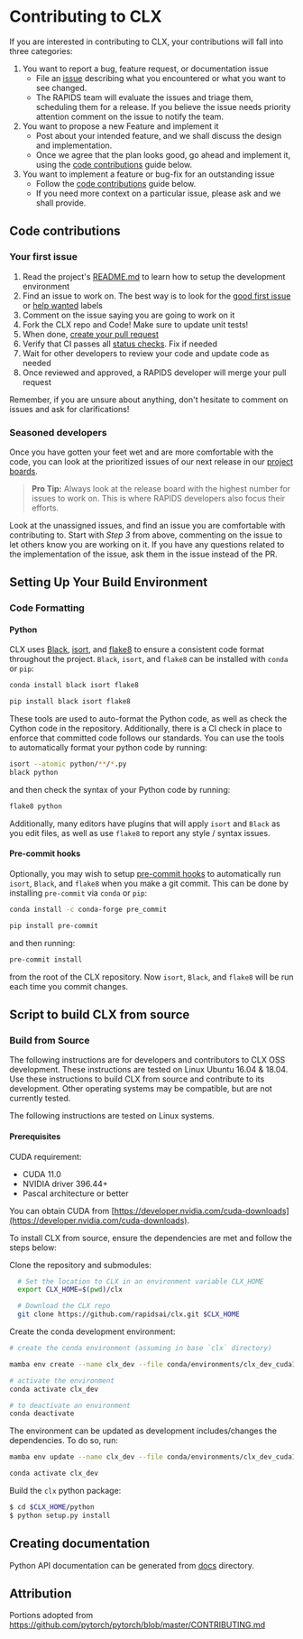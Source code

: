 # Contributing to CLX

If you are interested in contributing to CLX, your contributions will fall
into three categories:
1. You want to report a bug, feature request, or documentation issue
    - File an [issue](https://github.com/rapidsai/clx/issues/new/choose)
    describing what you encountered or what you want to see changed.
    - The RAPIDS team will evaluate the issues and triage them, scheduling
    them for a release. If you believe the issue needs priority attention
    comment on the issue to notify the team.
2. You want to propose a new Feature and implement it
    - Post about your intended feature, and we shall discuss the design and
    implementation.
    - Once we agree that the plan looks good, go ahead and implement it, using
    the [code contributions](#code-contributions) guide below.
3. You want to implement a feature or bug-fix for an outstanding issue
    - Follow the [code contributions](#code-contributions) guide below.
    - If you need more context on a particular issue, please ask and we shall
    provide.

## Code contributions

### Your first issue

1. Read the project's [README.md](https://github.com/rapidsai/clx/blob/main/README.md)
    to learn how to setup the development environment
2. Find an issue to work on. The best way is to look for the [good first issue](https://github.com/rapidsai/clx/issues?q=is%3Aissue+is%3Aopen+label%3A%22good+first+issue%22)
    or [help wanted](https://github.com/rapidsai/clx/issues?q=is%3Aissue+is%3Aopen+label%3A%22help+wanted%22) labels
3. Comment on the issue saying you are going to work on it
4. Fork the CLX repo and Code! Make sure to update unit tests!
5. When done, [create your pull request](https://github.com/rapidsai/clx/compare)
6. Verify that CI passes all [status checks](https://help.github.com/articles/about-status-checks/). Fix if needed
7. Wait for other developers to review your code and update code as needed
8. Once reviewed and approved, a RAPIDS developer will merge your pull request

Remember, if you are unsure about anything, don't hesitate to comment on issues
and ask for clarifications!

### Seasoned developers

Once you have gotten your feet wet and are more comfortable with the code, you
can look at the prioritized issues of our next release in our [project boards](https://github.com/rapidsai/clx/projects).

> **Pro Tip:** Always look at the release board with the highest number for
issues to work on. This is where RAPIDS developers also focus their efforts.

Look at the unassigned issues, and find an issue you are comfortable with
contributing to. Start with _Step 3_ from above, commenting on the issue to let
others know you are working on it. If you have any questions related to the
implementation of the issue, ask them in the issue instead of the PR.

## Setting Up Your Build Environment

### Code Formatting

#### Python

CLX uses [Black](https://black.readthedocs.io/en/stable/),
[isort](https://readthedocs.org/projects/isort/), and
[flake8](http://flake8.pycqa.org/en/latest/) to ensure a consistent code format
throughout the project. `Black`, `isort`, and `flake8` can be installed with
`conda` or `pip`:

```bash
conda install black isort flake8
```

```bash
pip install black isort flake8
```

These tools are used to auto-format the Python code, as well as check the Cython
code in the repository. Additionally, there is a CI check in place to enforce
that committed code follows our standards. You can use the tools to
automatically format your python code by running:

```bash
isort --atomic python/**/*.py
black python
```

and then check the syntax of your Python code by running:

```bash
flake8 python
```

Additionally, many editors have plugins that will apply `isort` and `Black` as
you edit files, as well as use `flake8` to report any style / syntax issues.

#### Pre-commit hooks

Optionally, you may wish to setup [pre-commit hooks](https://pre-commit.com/)
to automatically run `isort`, `Black`, and `flake8` when you make a git commit.
This can be done by installing `pre-commit` via `conda` or `pip`:

```bash
conda install -c conda-forge pre_commit
```

```bash
pip install pre-commit
```

and then running:

```bash
pre-commit install
```

from the root of the CLX repository. Now `isort`, `Black`, and `flake8` will be
run each time you commit changes.

## Script to build CLX from source

### Build from Source

The following instructions are for developers and contributors to CLX OSS development. These instructions are tested on Linux Ubuntu 16.04 & 18.04. Use these instructions to build CLX from source and contribute to its development.  Other operating systems may be compatible, but are not currently tested.

The following instructions are tested on Linux systems.

#### Prerequisites

CUDA requirement:

* CUDA 11.0
* NVIDIA driver 396.44+
* Pascal architecture or better

You can obtain CUDA from [https://developer.nvidia.com/cuda-downloads](https://developer.nvidia.com/cuda-downloads).

To install CLX from source, ensure the dependencies are met and follow the steps below:

Clone the repository and submodules:

```bash
  # Set the location to CLX in an environment variable CLX_HOME
  export CLX_HOME=$(pwd)/clx

  # Download the CLX repo
  git clone https://github.com/rapidsai/clx.git $CLX_HOME
```

Create the conda development environment:

```bash
# create the conda environment (assuming in base `clx` directory)

mamba env create --name clx_dev --file conda/environments/clx_dev_cuda11.5.yml

# activate the environment
conda activate clx_dev

# to deactivate an environment
conda deactivate
```

The environment can be updated as development includes/changes the dependencies. To do so, run:

```bash
mamba env update --name clx_dev --file conda/environments/clx_dev_cuda11.5.yml

conda activate clx_dev
```

Build the `clx` python package:

```bash
$ cd $CLX_HOME/python
$ python setup.py install
```

## Creating documentation

Python API documentation can be generated from [docs](docs) directory.

## Attribution
Portions adopted from https://github.com/pytorch/pytorch/blob/master/CONTRIBUTING.md
